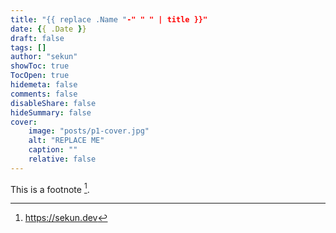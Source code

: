 ```yaml
---
title: "{{ replace .Name "-" " " | title }}"
date: {{ .Date }}
draft: false
tags: []
author: "sekun"
showToc: true
TocOpen: true
hidemeta: false
comments: false
disableShare: false
hideSummary: false
cover:
    image: "posts/p1-cover.jpg"
    alt: "REPLACE ME"
    caption: ""
    relative: false
---
```


This is a footnote [^1].

[^1]: https://sekun.dev

